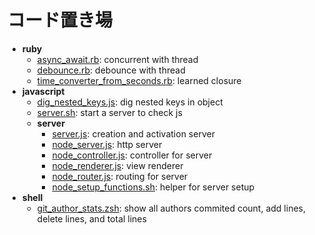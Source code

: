 # コード置き場

- **ruby**
  - [async_await.rb](https://github.com/milkeclair/toy/tree/main/snippets/ruby/async_await.rb): concurrent with thread
  - [debounce.rb](https://github.com/milkeclair/toy/tree/main/snippets/ruby/debounce.rb): debounce with thread
  - [time_converter_from_seconds.rb](https://github.com/milkeclair/toy/tree/main/snippets/ruby/time_converter_from_seconds.rb): learned closure
- **javascript**
  - [dig_nested_keys.js](https://github.com/milkeclair/toy/tree/main/snippets/javascript/dig_nested_keys.js): dig nested keys in object
  - [server.sh](https://github.com/milkeclair/toy/tree/main/snippets/javascript/server.sh): start a server to check js
  - **server**
    - [server.js](https://github.com/milkeclair/toy/tree/main/snippets/javascript/server/server.js): creation and activation server
    - [node_server.js](https://github.com/milkeclair/toy/tree/main/snippets/javascript/server/node_server.js): http server
    - [node_controller.js](https://github.com/milkeclair/toy/tree/main/snippets/javascript/server/node_controller.js): controller for server
    - [node_renderer.js](https://github.com/milkeclair/toy/tree/main/snippets/javascript/server/node_renderer.js): view renderer
    - [node_router.js](https://github.com/milkeclair/toy/tree/main/snippets/javascript/server/node_router.js): routing for server
    - [node_setup_functions.sh](https://github.com/milkeclair/toy/tree/main/snippets/javascript/server/node_setup_functions.sh): helper for server setup
- **shell**
  - [git_author_stats.zsh](https://github.com/milkeclair/toy/tree/main/snippets/shell/git_author_stats.zsh): show all authors commited count, add lines, delete lines, and total lines